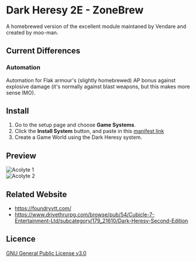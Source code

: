 # Dark Heresy 2E - ZoneBrew

A homebrewed version of the excellent module maintaned by Vendare and created by moo-man.

## Current Differences
### Automation
Automation for Flak armour's (slightly homebrewed) AP bonus against explosive damage (it's normally against blast weapons, but this makes more sense IMO). 

## Install
1. Go to the setup page and choose **Game Systems**.
2. Click the **Install System** button, and paste in this [manifest link](https://raw.githubusercontent.com/RHSvenson/DarkHeresy2E-FoundryVTT-ZoneBrew/master/system.json)
3. Create a Game World using the Dark Heresy system.

## Preview
![Acolyte 1](https://raw.githubusercontent.com/moo-man/DarkHeresy2E-FoundryVTT/master/asset/preview/acolyte1.jpg)  
![Acolyte 2](https://raw.githubusercontent.com/moo-man/DarkHeresy2E-FoundryVTT/master/asset/preview/acolyte2.jpg)  

## Related Website
- https://foundryvtt.com/
- https://www.drivethrurpg.com/browse/pub/54/Cubicle-7-Entertainment-Ltd/subcategory/179_21610/Dark-Heresy-Second-Edition

## Licence
[GNU General Public License v3.0](https://choosealicense.com/licenses/gpl-3.0/)
